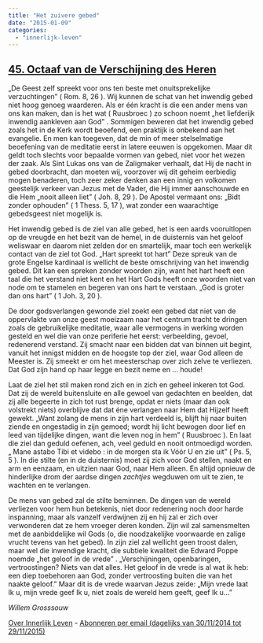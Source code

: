 ```yaml
---
title: "Het zuivere gebed"
date: "2015-01-09"
categories: 
  - "innerlijk-leven"
---
```


## [45\. Octaaf van de Verschijning des Heren](http://ift.tt/1wzhWiH)

„De Geest zelf spreekt voor ons ten beste met onuitsprekelijke verzuchtingen” ( Rom. 8, 26 ). Wij kunnen de schat van het inwendig gebed niet hoog genoeg waarderen. Als er één kracht is die een ander mens van ons kan maken, dan is het wat ( Ruusbroec ) zo schoon noemt „het liefderijk inwendig aankleven aan God” . Sommigen beweren dat het inwendig gebed zoals het in de Kerk wordt beoefend, een praktijk is onbekend aan het evangelie. En men kan toegeven, dat de min of meer stelselmatige beoefening van de meditatie eerst in latere eeuwen is opgekomen. Maar dit geldt toch slechts voor bepaalde vormen van gebed, niet voor het wezen der zaak. Als Sint Lukas ons van de Zaligmaker verhaalt, dat Hij de nacht in gebed doorbracht, dan moeten wij, voorzover wij dit geheim eerbiedig mogen benaderen, toch zeer zeker denken aan een innig en volkomen geestelijk verkeer van Jezus met de Vader, die Hij immer aanschouwde en die Hem „nooit alleen liet” ( Joh. 8, 29 ). De Apostel vermaant ons: „Bidt zonder ophouden” ( 1 Thess. 5, 17 ), wat zonder een waarachtige gebedsgeest niet mogelijk is.

Het inwendig gebed is de ziel van alle gebed, het is een aards vooruitlopen op de vreugde en het bezit van de hemel, in de duisternis van het geloof weliswaar en daarom niet zelden dor en smartelijk, maar toch een werkelijk contact van de ziel tot God. „Hart spreekt tot hart” Deze spreuk van de grote Engelse kardinaal is wellicht de beste omschrijving van het inwendig gebed. Dit kan een spreken zonder woorden zijn, want het hart heeft een taal die het verstand niet kent en het Hart Gods heeft onze woorden niet van node om te stamelen en begeren van ons hart te verstaan. „God is groter dan ons hart” ( 1 Joh. 3, 20 ).

De door godsverlangen gewonde ziel zoekt een gebed dat niet van de oppervlakte van onze geest moeizaam naar het centrum tracht te dringen zoals de gebruikelijke meditatie, waar alle vermogens in werking worden gesteld en wel die van onze periferie het eerst: verbeelding, gevoel, redenerend verstand. Zij smacht naar een bidden dat van binnen uit begint, vanuit het innigst midden en de hoogste top der ziel, waar God alleen de Meester is. Zij smeekt er om het meesterschap over zich zelve te verliezen. Dat God zijn hand op haar legge en bezit neme en … houde!

Laat de ziel het stil maken rond zich en in zich en geheel inkeren tot God. Dat zij de wereld buitensluite en alle gewoel van gedachten en beelden, dat zij alle begeerte in zich tot rust brenge, opdat er niets (maar dan ook volstrekt niets) overblijve dat dat éne verlangen naar Hem dat Hijzelf heeft gewekt. „Want zolang de mens in zijn hart verdeeld is, blijft hij naar buiten ziende en ongestadig in zijn gemoed; wordt hij licht bewogen door lief en leed van tijdelijke dingen, want die leven nog in hem” ( Ruusbroec ). En laat die ziel dan geduld oefenen, ach, veel geduld en nooit ontmoedigd worden. „ Mane astabo Tibi et videbo : in de morgen sta ik Vóór U en zie uit” ( Ps. 5, 5 ). In die stilte (en in de duisternis) moet zij zich voor God stellen, naakt en arm en eenzaam, en uitzien naar God, naar Hem alleen. En altijd opnieuw de hinderlijke drom der aardse dingen _zachtjes_ wegduwen om uit te zien, te wachten en te verlangen.

De mens van gebed zal de stilte beminnen. De dingen van de wereld verliezen voor hem hun betekenis, niet door redenering noch door harde inspanning, maar als vanzelf verdwijnen zij en hij zal er zich over verwonderen dat ze hem vroeger deren konden. Zijn wil zal samensmelten met de aanbiddelijke wil Gods (o, die noodzakelijke voorwaarde en zalige vrucht tevens van het gebed). In zijn ziel zal wellicht geen troost dalen, maar wel die inwendige kracht, die subtiele kwaliteit die Edward Poppe noemde „het geloof in de vrede” . „Verschijningen, openbaringen, vertroostingen? Niets van dat alles. Het geloof in de vrede is al wat ik heb: een diep toebehoren aan God, zonder vertroosting buiten die van het naakte geloof.” Maar dit is de vrede waarvan Jezus zeide: „Mijn vrede laat Ik u, mijn vrede geef Ik u, niet zoals de wereld hem geeft, geef Ik u…”

_Willem Grosssouw_

[Over Innerlijk Leven](http://ift.tt/1y6X5mY) - [Abonneren per email (dagelijks van 30/11/2014 tot 29/11/2015)](http://eepurl.com/9P3DT)
